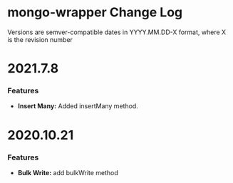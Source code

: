 # mongo-wrapper Change Log

Versions are semver-compatible dates in YYYY.MM.DD-X format, where X is the 
revision number


# 2021.7.8

### Features
* **Insert Many:** Added insertMany method.


# 2020.10.21

### Features
* **Bulk Write:** add bulkWrite method

